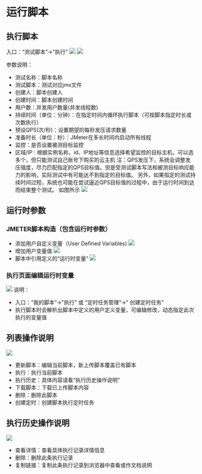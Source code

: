 # 运行脚本
## 执行脚本
入口：“测试脚本”→"执行" 
![](https://github.com/jdcloudcom/cn/blob/cn-perftest/image/%20Perftest/17.png)
![](https://github.com/jdcloudcom/cn/blob/cn-perftest/image/%20Perftest/18.png)

参数说明：
- 测试名称：脚本名称
- 测试脚本：测试对应jmx文件
- 创建人：脚本创建人
- 创建时间：脚本创建时间
- 用户数：并发用户数量(并发线程数)
- 持续时间（单位：分钟）：在指定时间内循环执行脚本（可按脚本指定时长或次数执行）
- 预设QPS(次/秒)：设置期望的每秒发压请求数量
- 准备时长（单位：秒）：JMeter在多长时间内启动所有线程
- 监控：是否设置被测目标监控
- 区域/IP :  根据实例名称、id、IP地址等信息选择希望监控的目标主机，可以选多个，但只能测试自己账号下购买的云主机
注：QPS发压下，系统会调整发压强度，尽力匹配指定的QPS目标值。但是受测试脚本写法和被测目标响应能力的影响，实际测试中有可能达不到指定的目标值。
另外，如果指定的测试持续时间过短，系统也可能在尝试逼近QPS目标值的过程中，由于运行时间到达而结束整个测试。
如图所示
![](https://github.com/jdcloudcom/cn/blob/cn-perftest/image/%20Perftest/19.png)
## 运行时参数
### JMETER脚本构造（包含运行时参数）
- 添加用户自定义变量（User Defined Variables)
![](https://github.com/jdcloudcom/cn/blob/cn-perftest/image/%20Perftest/20.png)
- 增加用户变量值
![](https://github.com/jdcloudcom/cn/blob/cn-perftest/image/%20Perftest/21.png)
- 脚本中引用定义的“运行时变量”
![](https://github.com/jdcloudcom/cn/blob/cn-perftest/image/%20Perftest/22.png)
### 执行页面编辑运行时变量
![](https://github.com/jdcloudcom/cn/blob/cn-perftest/image/%20Perftest/23.png)
说明：
- 入口：“我的脚本”→"执行"   或  “定时任务管理”→" 创建定时任务"
- 执行脚本时会解析出脚本中定义的用户定义变量，可编辑修改，动态指定此次执行的变量值
## 列表操作说明
![](https://github.com/jdcloudcom/cn/blob/cn-perftest/image/%20Perftest/24.png)
- 更新脚本：编辑当前脚本，新上传脚本覆盖已有脚本
- 执行：执行当前脚本
- 执行历史：具体内容请看“执行历史操作说明”
- 下载脚本：下载已上传脚本内容
- 删除：删除此脚本
- 创建定时：创建脚本执行定时任务
## 执行历史操作说明
![](https://github.com/jdcloudcom/cn/blob/cn-perftest/image/%20Perftest/25.png)
- 查看详情：查看具体执行记录详情信息
- 删除：删除此条执行记录
- 复制链接：复制此条执行记录到浏览器中查看或作文档说明
